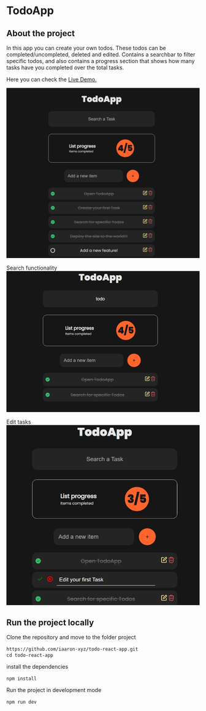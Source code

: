 # TodoApp

## About the project

In this app you can create your own todos. These todos can be completed/uncompleted, deleted and edited. Contains a searchbar to filter specific todos, and also contains a progress section that shows how many tasks have you completed over the total tasks.

Here you can check the [Live Demo.](https://todo-react-app-efk.pages.dev/)

![](./README%20files/captura_todo-react-app.jpeg)

Search functionality
![](./README%20files/search.jpeg)

Edit tasks
![](./README%20files/edit.jpeg)

## Run the project locally

Clone the repository and move to the folder project
```
https://github.com/iaaron-xyz/todo-react-app.git
cd todo-react-app
```

install the dependencies
```
npm install
```

Run the project in development mode
```
npm run dev
```